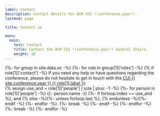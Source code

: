 ```yaml
---
label: Contact
description: Contact details for ACM CUI !!conference.year!!.
lastmod: page

title: Contact us

menu:
  main:
    text: Contact
    title: Contact the ACM CUI !!conference.year!! General Chairs
    weight: 10
---
```



<p>
{%- for group in site.data.oc -%}
    {%- for role in group[1]['roles'] -%}
        {% if role[1]['contact'] -%}
			If you need any help or have questions regarding the conference, please do not hesitate to get in touch with the <a href="{{ role[1].email }}" title="Send an email to the CUI {{ site.conference.year }} {{ role[1].label }}">CUI {{ site.conference.year }} {{ role[1].label }}</a>: <br>
			{% assign use_and = role[1]['people'] | size | plus: -1 -%}
			{%- for person in role[1]['people'] -%}
				{{- person.name -}}
				{%- if forloop.index == use_and %}, and {% else -%}{%- unless forloop.last %}, {% endunless -%}{%- endif -%}
			{%- endfor -%}.
            {%- break -%}
        {%- endif -%}
    {%- endfor -%}
	{%- break -%}
{%- endfor -%}
</p>